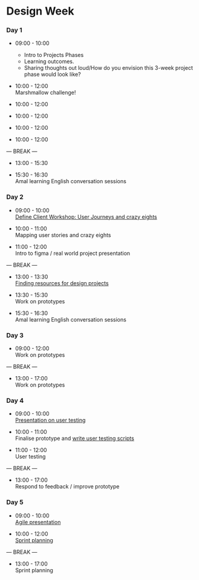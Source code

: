 # Design Week

### Day 1

- 09:00 - 10:00 <br> 
  - Intro to Projects Phases
  - Learning outcomes.
  - Sharing thoughts out loud/How do you envision this 3-week project phase would look like?
  
- 10:00 - 12:00 <br> 
  Marshmallow challenge!

- 10:00 - 12:00 <br> 

- 10:00 - 12:00 <br> 

- 10:00 - 12:00 <br> 

- 10:00 - 12:00 <br> 
  
— BREAK —

- 13:00 - 15:30 <br> 

- 15:30 - 16:30 <br> 
  Amal learning English conversation sessions

### Day 2

- 09:00 - 10:00 <br> 
  [Define Client Workshop: User Journeys and crazy eights](https://docs.google.com/presentation/d/1gDgZv8Nz8vOCAM2scyqhVXIQZUEbFiccE-QqE1-9HK0/edit?usp=sharing)
  
- 10:00 - 11:00 <br> 
  Mapping user stories and crazy eights

- 11:00 - 12:00 <br>
  Intro to figma / real world project presentation

— BREAK —

- 13:00 - 13:30 <br> 
  [Finding resources for design projects](./pdf-resources/design-resources.pdf)

- 13:30 - 15:30 <br>
  Work on prototypes

- 15:30 - 16:30 <br> 
  Amal learning English conversation sessions


### Day 3

- 09:00 - 12:00 <br>
  Work on prototypes

— BREAK —

- 13:00 - 17:00 <br>
  Work on prototypes

### Day 4

- 09:00 - 10:00 <br>
  [Presentation on user testing](./pdf-resources/user-testing.pdf)
  
  
- 10:00 - 11:00 <br>
  Finalise prototype and [write user testing scripts](https://github.com/foundersandcoders/master-reference/blob/master/coursebook/weeks-10-12/user-testing.md#3-test-day-pre-test)

- 11:00 - 12:00 <br>
  User testing

— BREAK —

- 13:00 - 17:00 <br>
  Respond to feedback / improve prototype

### Day 5 

- 09:00 - 10:00 <br>
  [Agile presentation](https://docs.google.com/presentation/d/1W0X8XRzGQQgGhiUb5uR7Kl0yDux-5Qs5rwc32r6oHzY/edit?usp=sharing)
  
- 10:00 - 12:00 <br>
  [Sprint planning](https://www.notion.so/Sprint-planning-Gitflow-0335e9a797e24a75af265166c402d9b6)

— BREAK —

- 13:00 - 17:00 <br>
  Sprint planning

